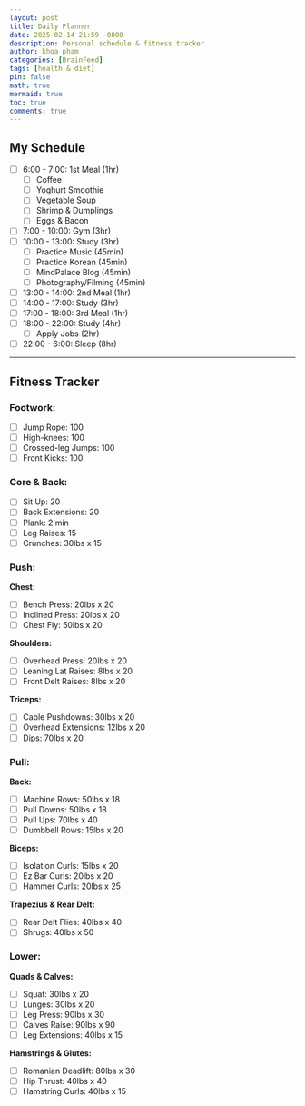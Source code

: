```yaml
---
layout: post
title: Daily Planner
date: 2025-02-14 21:59 -0800
description: Personal schedule & fitness tracker
author: khoa_pham
categories: [BrainFeed]
tags: [health & diet]
pin: false
math: true
mermaid: true
toc: true
comments: true
---
```



## My Schedule
- [ ] 6:00 - 7:00: 1st Meal (1hr)
    - [ ] Coffee
    - [ ] Yoghurt Smoothie 
    - [ ] Vegetable Soup
    - [ ] Shrimp & Dumplings
    - [ ] Eggs & Bacon
- [ ] 7:00 - 10:00: Gym (3hr)
- [ ] 10:00 - 13:00: Study (3hr)
    - [ ] Practice Music (45min)
    - [ ] Practice Korean (45min)
    - [ ] MindPalace Blog (45min)
    - [ ] Photography/Filming (45min)
- [ ] 13:00 - 14:00: 2nd Meal (1hr)
- [ ] 14:00 - 17:00: Study (3hr)
- [ ] 17:00 - 18:00: 3rd Meal (1hr)
- [ ] 18:00 - 22:00: Study (4hr)
    - [ ] Apply Jobs (2hr)
- [ ] 22:00 - 6:00: Sleep (8hr)

***

## Fitness Tracker
### Footwork:
- [ ] Jump Rope: 100
- [ ] High-knees: 100
- [ ] Crossed-leg Jumps: 100
- [ ] Front Kicks: 100

### Core & Back:
- [ ] Sit Up: 20
- [ ] Back Extensions: 20
- [ ] Plank: 2 min
- [ ] Leg Raises: 15
- [ ] Crunches: 30lbs x 15

### Push:
**Chest:**
- [ ] Bench Press: 20lbs x 20
- [ ] Inclined Press: 20lbs x 20
- [ ] Chest Fly: 50lbs x 20

**Shoulders:**
- [ ] Overhead Press: 20lbs x 20
- [ ] Leaning Lat Raises: 8lbs x 20
- [ ] Front Delt Raises: 8lbs x 20

**Triceps:**
- [ ] Cable Pushdowns: 30lbs x 20
- [ ] Overhead Extensions: 12lbs x 20
- [ ] Dips: 70lbs x 20

### Pull:
**Back:**
- [ ] Machine Rows: 50lbs x 18
- [ ] Pull Downs: 50lbs x 18
- [ ] Pull Ups: 70lbs x 40
- [ ] Dumbbell Rows: 15lbs x 20

**Biceps:**
- [ ] Isolation Curls: 15lbs x 20
- [ ] Ez Bar Curls: 20lbs x 20
- [ ] Hammer Curls: 20lbs x 25

**Trapezius & Rear Delt:**
- [ ] Rear Delt Flies: 40lbs x 40
- [ ] Shrugs: 40lbs x 50

### Lower:
**Quads & Calves:**
- [ ] Squat: 30lbs x 20
- [ ] Lunges: 30lbs x 20
- [ ] Leg Press: 90lbs x 30
- [ ] Calves Raise: 90lbs x 90
- [ ] Leg Extensions: 40lbs x 15

**Hamstrings & Glutes:**
- [ ] Romanian Deadlift: 80lbs x 30
- [ ] Hip Thrust: 40lbs x 40
- [ ] Hamstring Curls: 40lbs x 15